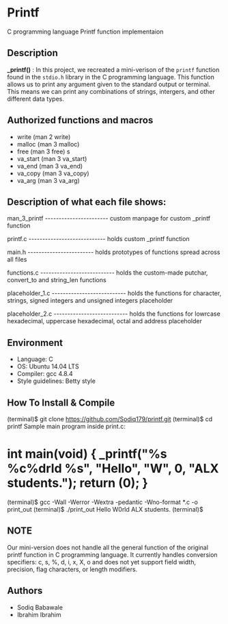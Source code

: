 # Printf
C programming language Printf function implementaion

## Description
**_printf()** : In this project, we recreated a mini-verison of the ```printf``` function found in the ```stdio.h``` library in the C programming language. This function allows  us to print any argument given to the standard output or terminal. This means we can print any combinations of strings, intergers, and other different data types.

## Authorized functions and macros
- write (man 2 write)
- malloc (man 3 malloc)
- free (man 3 free) s
- va_start (man 3 va_start)
- va_end (man 3 va_end)
- va_copy (man 3 va_copy)
- va_arg (man 3 va_arg)

## Description of what each file shows:
man_3_printf ----------------------- custom manpage for custom _printf function

printf.c ---------------------------- holds custom _printf function

main.h ------------------------ holds prototypes of functions spread across all files

functions.c --------------------------- holds the custom-made putchar, convert_to and string_len functions

placeholder_1.c --------------------------- holds the functions for character, strings, signed integers and unsigned integers placeholder

placeholder_2.c --------------------------- holds the functions for lowrcase hexadecimal, uppercase hexadecimal, octal and address placeholder

## Environment
- Language: C
- OS: Ubuntu 14.04 LTS
- Compiler: gcc 4.8.4
- Style guidelines: Betty style

## How To Install & Compile
(terminal)$ git clone https://github.com/Sodiq179/printf.git
(terminal)$ cd printf
Sample main program inside print.c:

**int main(void)
{
	_printf("%s %c%drld %s", "Hello", "W", 0, "ALX students.");
	return (0);
}**
====================================
(terminal)$ gcc -Wall -Werror -Wextra -pedantic -Wno-format *.c -o print_out
(terminal)$ ./print_out
Hello W0rld ALX students.
(terminal)$

## NOTE
Our mini-version does not handle all the general function of the original printf function in C programming language. It currently handles conversion specifiers: c, s, %, d, i, x, X, o and does not yet support field width, precision, flag characters, or length modifiers.

## Authors
- Sodiq Babawale
- Ibrahim Ibrahim
